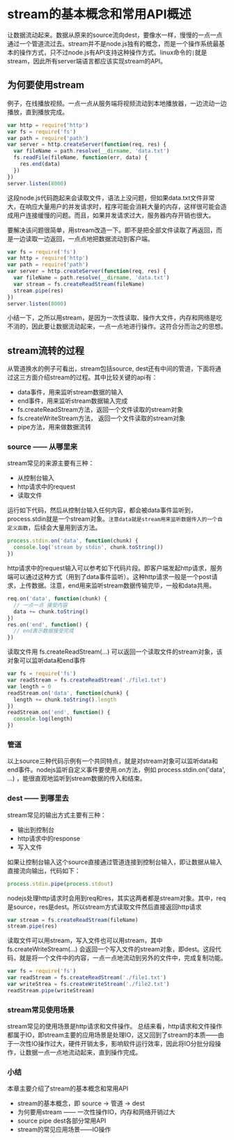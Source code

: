 # stream的基本概念和常用API概述

让数据流动起来。数据从原来的source流向dest，要像水一样，慢慢的一点一点通过一个管道流过去。stream并不是node.js独有的概念，而是一个操作系统最基本的操作方式，只不过node.js有API支持这种操作方式。linux命令的`|`就是stream，因此所有server端语言都应该实现stream的API。

## 为何要使用stream

例子，在线播放视频。一点一点从服务端将视频流动到本地播放器，一边流动一边播放，直到播放完成。

```js
var http = require('http')
var fs = require('fs')
var path = require('path')
var server = http.createServer(function(req, res) {
  var fileName = path.resolve(__dirname, 'data.txt')
  fs.readFile(fileName, function(err, data) {
    res.end(data)
  })
})
server.listen(8000)
```

这段node.js代码跑起来会读取文件，语法上没问题，但如果data.txt文件非常大，在响应大量用户的并发请求时，程序可能会消耗大量的内存，这样很可能会造成用户连接缓慢的问题。而且，如果并发请求过大，服务器内存开销也很大。

要解决该问题很简单，用stream改造一下。即不是把全部文件读取了再返回，而是一边读取一边返回，一点点地把数据流动到客户端。

```js
var fs = require('fs')
var http = require('http')
var path = require('path')
var server = http.createServer(function(req, res) {
  var fileName = path.resolve(__dirname, 'data.txt')
  var stream = fs.createReadStream(fileName)
  stream.pipe(res)
})
server.listen(8000)
```

小结一下，之所以用stream，是因为一次性读取、操作大文件，内存和网络是吃不消的，因此要让数据流动起来，一点一点地进行操作。这符合分而治之的思想。

## stream流转的过程

从管道换水的例子可看出，stream包括source, dest还有中间的管道，下面将通过这三方面介绍stream的过程。其中比较关键的api有：

* data事件，用来监听stream数据的输入
* end事件，用来监听stream数据输入完成
* fs.createReadStream方法，返回一个文件读取的stream对象
* fs.createWriteStream方法， 返回一个文件读取的stream对象
* pipe方法，用来做数据流转

### source —— 从哪里来

stream常见的来源主要有三种：

* 从控制台输入
* http请求中的request
* 读取文件

运行如下代码，然后从控制台输入任何内容，都会被data事件监听到，process.stdin就是一个stream对象。`注意data就是stream用来监听数据传入的一个自定义函数`，后续会大量用到该方法。

```js
process.stdin.on('data', function(chunk) {
  console.log('stream by stdin', chunk.toString())
})
```

http请求中的request输入可以参考如下代码片段。即客户端发起http请求，服务端可以通过这种方式（用到了data事件监听）。这种http请求一般是一个post请求，上传数据。注意，end用来监听stream数据传输完毕，一般和data共用。

```js
req.on('data', function(chunk) {
  // 一点一点 接受内容
  data += chunk.toString()
})
res.on('end', function() {
  // end表示数据接受完成
})
```

读取文件用 fs.createReadStream(...) 可以返回一个读取文件的stream对象，该对象可以监听data和end事件

```js
var fs = require('fs')
var readStream = fs.createReadStream('./file1.txt')
var length = 0
readStream.on('data', function(chunk) {
  length += chunk.toString().length
})
readStream.on('end', function() {
  console.log(length)
})
```

### 管道

以上source三种代码示例有一个共同特点，就是对stream对象可以监听data和end事件。nodejs监听自定义事件要使用.on方法，例如 process.stdin.on('data', ...) ，能很直观地监听到stream数据的传入和结束。

### dest —— 到哪里去

stream常见的输出方式主要有三种：

* 输出到控制台
* http请求中的response
* 写入文件

如果让控制台输入这个source直接通过管道连接到控制台输入，即让数据从输入直接流向输出，代码如下：

```js
process.stdin.pipe(process.stdout)
```

nodejs处理http请求时会用到req和res，其实这两者都是stream对象。其中，req是source，res是dest。所以stream方式读取文件然后直接返回http请求

```js
var stream = fs.createReadStream(fileName)
stream.pipe(res)
```

读取文件可以用stream，写入文件也可以用stream，其中 fs.createWriteStream(...) 会返回一个写入文件的stream对象，即dest。这段代码，就是将一个文件中的内容，一点一点地流动到另外的文件中，完成复制功能。

```js
var fs = require('fs')
var readStream = fs.createReadStream('./file1.txt')
var writeStrea = fs.createWriteStream('./file2.txt')
readStream.pipe(writeStream)
```

### stream常见使用场景

stream常见的使用场景是http请求和文件操作。 总结来看，http请求和文件操作都属于IO，即stream主要的应用场景是处理IO，这又回到了stream的本质——由于一次性IO操作过大，硬件开销太多，影响软件运行效率，因此将IO分批分段操作，让数据一点一点地流动起来，直到操作完成。

### 小结

本章主要介绍了stream的基本概念和常用API

* stream的基本概念，即 source -> 管道 -> dest
* 为何要用stream —— 一次性操作IO，内存和网络开销过大
* source pipe dest各部分常用API
* stream的常见应用场景——IO操作
